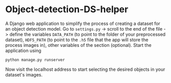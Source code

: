 # Object-detection-DS-helper
A Django web application to simplify the process of creating a dataset for an object detection model.
Go to `settings.py` -> scroll to the end of the file -> define the variables `DATA_PATH` (to point to the folder of your preprocessed dataset), `HDF5_PATH` (to point to the `.h5` file that the app will store the process images in), other variables of the section (optional). Start the application using
```
python manage.py runserver
```
Now visit the localhost address to start selecting the desired objects in your dataset's images.
